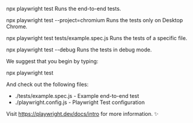 
  npx playwright test
    Runs the end-to-end tests.

  npx playwright test --project=chromium
    Runs the tests only on Desktop Chrome.

  npx playwright test tests/example.spec.js
    Runs the tests of a specific file.

  npx playwright test --debug
    Runs the tests in debug mode.

We suggest that you begin by typing:

  npx playwright test

And check out the following files:
  - ./tests/example.spec.js - Example end-to-end test
  - ./playwright.config.js - Playwright Test configuration

Visit https://playwright.dev/docs/intro for more information. ✨